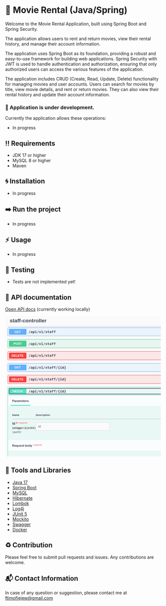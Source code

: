 # :movie_camera: Movie Rental (Java/Spring)

Welcome to the Movie Rental Application, built using Spring Boot and Spring Security.

The application allows users to rent and return movies, view their rental history, and manage their account information.

The application uses Spring Boot as its foundation, providing a robust and easy-to-use framework for building web applications. 
Spring Security with JWT is used to handle authentication and authorization, ensuring that only authorized users can access the various 
features of the application.

The application includes CRUD (Create, Read, Update, Delete) functionality for managing movies and user accounts. 
Users can search for movies by title, view movie details, and rent or return movies. 
They can also view their rental history and update their account information.

### :wrench: Application is under development.

Currently the application allows these operations:
- In progress

## :bangbang: Requirements
* JDK 17 or higher
* MySQL 8 or higher
* Maven

## :cyclone: Installation
- In progress

## :arrow_right: Run the project
- In progress

## :zap: Usage
- In progress

## :bell: Testing
- Tests are not implemented yet!

## :seedling: API documentation
[Open API docs](http://localhost:8080/swagger-ui/index.html#/) (currently working locally)

![](OpenAPIexample.png)

## :hammer: Tools and Libraries
- [Java 17](https://www.oracle.com/java/technologies/javase-downloads.html)
- [Spring Boot](https://spring.io/projects/spring-boot)
- [MySQL](https://www.mysql.com/)
- [Hibernate](https://hibernate.org/)
- [Lombok](https://projectlombok.org/)
- [Log4j](https://logging.apache.org/log4j/2.x/)
- [JUnit 5](https://junit.org/junit5/)
- [Mockito](https://site.mockito.org/)
- [Swagger](https://swagger.io/tools/swagger-ui/)
- [Docker](https://www.docker.com/)

## :recycle: Contribution
Please feel free to submit pull requests and issues. Any contributions are welcome.

## :mailbox_with_mail: Contact Information
In case of any question or suggestion, please contact me at ftimofiejew@gmail.com
